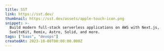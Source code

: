 ```yaml
---
title: SST
link: https://sst.dev/
thumbnail: https://sst.dev/assets/apple-touch-icon.png
snippet: >-
  Build modern full-stack serverless applications on AWS with Next.js,
  SvelteKit, Remix, Astro, Solid, and more.
tags: ["baas", "devops"]
createdAt: 2023-10-08T00:00:00.000Z
---
```

